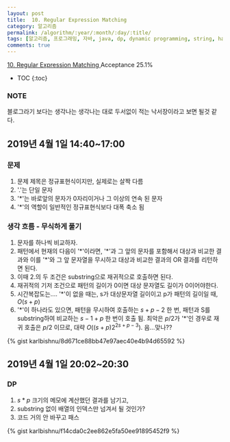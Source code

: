 ```yaml
---
layout: post
title:  10. Regular Expression Matching
category: 알고리즘
permalink: /algorithm/:year/:month/:day/:title/
tags: [알고리즘, 프로그래밍, 자바, java, dp, dynamic programming, string, hard]
comments: true
---
```

[10. Regular Expression Matching
](https://leetcode.com/problems/regular-expression-matching/)
Acceptance 25.1%

* TOC
{:toc}

### NOTE
블로그라기 보다는 생각나는 생각나는 대로 두서없이 적는 낙서장이라고 보면 될것 같다.

## 2019년 4월 1일 14:40~17:00
### 문제
1. 문제 제목은 정규표현식이지만, 실제로는 살짝 다름
2. '.'는 단일 문자
3. '\*'는 바로앞의 문자가 0자리이거나 그 이상의 연속 된 문자
4. '\*'의 역할이 일반적인 정규표현식보다 대폭 축소 됨

### 생각 흐름 - 무식하게 풀기
1. 문자를 하나씩 비교하자.
2. 패턴에서 현재의 다음이 '\*'이라면, '\*'과 그 앞의 문자를 포함해서 대상과 비교한 결과와 이를 '\*'와 그 앞 문자열을 무시하고 대상과 비교한 결과의 OR 결과를 리턴하면 된다.
3. 이때 2.의 두 조건은 substring으로 재귀적으로 호출하면 된다.
5. 재귀적의 기저 조건으로 패턴의 길이가 0이면 대상 문자열도 길이가 0이어야한다.
6. 시간복잡도는.... '\*'이 없을 때는, s가 대상문자열 길이이고 p가 패턴의 길이일 때, $O(s+p)$
7. '\*'이 하나라도 있으면, 패턴을 무시하여 호출하는 $s+p-2$ 한 번, 패턴과 S를 substring하여 비교하는 $s-1+p$ 한 번이 호출 됨. 최악은 $p/2$가 '\*'인 경우로 재귀 호출은 $p/2$ 이므로, 대략 $O((s+p)2^{2s+p-3})$. 음...맞나??

{% gist karlbishnu/8d671ce88bb47e97aec40e4b94d65592 %}

## 2019년 4월 1일 20:02~20:30
### DP
1. $s*p$ 크기의 메모에 계산했던 결과를 남기고,
2. substring 없이 배열의 인덱스만 넘겨서 될 것인가?
3. 코드 거의 안 바꾸고 패스

{% gist karlbishnu/f14cda0c2ee862e5fa50ee91895452f9 %}

